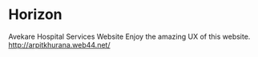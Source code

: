 # Horizon
Avekare Hospital Services Website
Enjoy the amazing UX of this website. 
http://arpitkhurana.web44.net/
